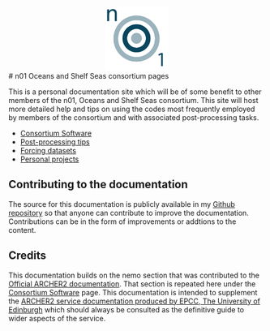 <center>
<img src="./images/n01_blue_transparent.png" width="125" height="125">
</center>
# n01 Oceans and Shelf Seas consortium pages

This is a personal documentation site which will be of some benefit to other
members of the n01, Oceans and Shelf Seas consortium. This site will host more
detailed help and tips on using the codes most frequently employed by members of
the consortium and with associated post-processing tasks.

  - [Consortium Software](models/index.md)
  - [Post-processing tips](postproc/index.md)
  - [Forcing datasets](forcing/index.md)
  - [Personal projects](nemo_studio/index.md)

## Contributing to the documentation

The source for this documentation is publicly available in my [ Github
repository](https://github.com/accowa/n01-pages) so that anyone can contribute
to improve the documentation.  Contributions can be in the form of improvements
or addtions to the content.

## Credits

This documentation builds on the nemo section that was contributed to the
[Official ARCHER2 documentation](https://docs.archer2.ac.uk). That section 
is repeated here under the [Consortium Software](models/index.md) page.
This documentation is intended to supplement the 
[ARCHER2 service documentation produced by EPCC, The University of Edinburgh](https://docs.archer2.ac.uk)
which should always be consulted as the definitive guide to wider aspects of the service.


